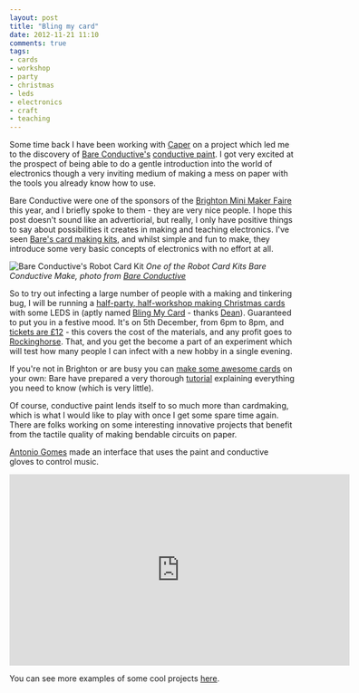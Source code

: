 ```yaml
---
layout: post
title: "Bling my card"
date: 2012-11-21 11:10
comments: true
tags:
- cards
- workshop
- party
- christmas
- leds
- electronics
- craft
- teaching
---
```

Some time back I have been working with [Caper][1] on a project which led me to the discovery of [Bare Conductive's][2] [conductive paint][3]. I got very excited at the prospect of being able to do a gentle introduction into the world of electronics though a very inviting medium of making a mess on paper with the tools you already know how to use. 

Bare Conductive were one of the sponsors of the [Brighton Mini Maker Faire][10] this year, and I briefly spoke to them - they are very nice people. I hope this post doesn't sound like an advertiorial, but really, I only have positive things to say about possibilities it creates in making and teaching electronics. I've seen [Bare's card making kits][11], and whilst simple and fun to make, they introduce some very basic concepts of electronics with no effort at all.

![Bare Conductive's Robot Card Kit](http://www.bareconductive.com/file/2012-09-27-img-2375-jpg)
_One of the Robot Card Kits Bare Conductive Make, photo from [Bare Conductive][2]_

So to try out infecting a large number of people with a making and tinkering bug, I will be running a [half-party, half-workshop making Christmas cards][7] with some LEDS in (aptly named [Bling My Card][7] - thanks [Dean][9]). Guaranteed to put you in a festive mood. It's on 5th December, from 6pm to 8pm, and [tickets are £12][8] - this covers the cost of the materials, and any profit goes to [Rockinghorse][6]. That, and you get the become a part of an experiment which will test how many people I can infect with a new hobby in a single evening. 

If you're not in Brighton or are busy you can [make some awesome cards][12] on your own: Bare have prepared a very thorough [tutorial][12] explaining everything you need to know (which is very little).

Of course, conductive paint lends itself to so much more than cardmaking, which is what I would like to play with once I get some spare time again. There are folks working on some interesting innovative projects that benefit from the tactile quality of making bendable circuits on paper.

[Antonio Gomes][5] made an interface that uses the paint and conductive gloves to control music.

<iframe src="http://player.vimeo.com/video/45811285?title=0&amp;byline=0&amp;portrait=0&amp;badge=0" width="600" height="338" frameborder="0" webkitAllowFullScreen mozallowfullscreen allowFullScreen></iframe>

You can see more examples of some cool projects [here][4].

[1]: http://wearecaper.com/
[2]: http://www.bareconductive.com/
[3]: http://www.bareconductive.com/bare-paint-1
[4]: http://www.bareconductive.com/community
[5]: https://vimeo.com/user1899679
[6]: http://rockinghorse.org.uk/
[7]: http://blingmycard.ntlk.net/
[8]: http://blingmycard.eventbrite.co.uk/
[9]: http://www.deanvipond.com/
[10]: http://www.makerfairebrighton.com/
[11]: http://www.bareconductive.com/bare-conductive-card-kit
[12]: http://www.bareconductive.com/christmas-card-kit-tutorial

